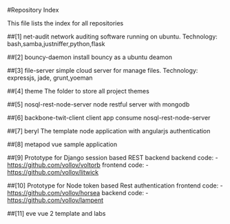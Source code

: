 #Repository Index

This file lists the index for all repositories

##[1] net-audit
network auditing software running on ubuntu.
Technology: bash,samba,justniffer,python,flask

##[2] bouncy-daemon
install bouncy as a ubuntu deamon

##[3] file-server
simple cloud server for manage files.
Technology: expressjs, jade, grunt,yoeman

##[4] theme
The folder to store all project themes

##[5] nosql-rest-node-server
node restful server with mongodb

##[6] backbone-twit-client
client app consume nosql-rest-node-server

##[7] beryl
The template node application with angularjs authentication

##[8] metapod
vue sample application

##[9] Prototype for Django session based REST backend
backend code: - https://github.com/vollov/voltorb
frontend code: - https://github.com/vollov/litwick

##[10] Prototype for Node token based Rest authentication
frontend code: - https://github.com/vollov/horsea
backend code: - https://github.com/vollov/lampent

##[11] eve
vue 2 template and labs
